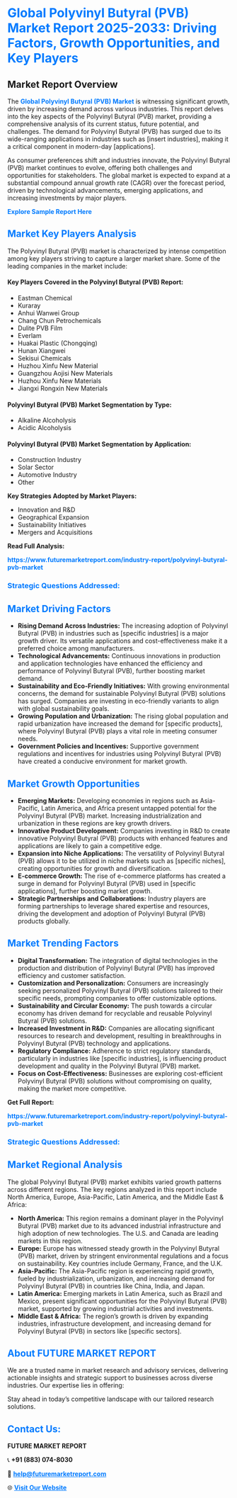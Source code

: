 <h1 style="color: #007BFF;">Global Polyvinyl Butyral (PVB) Market Report 2025-2033: Driving Factors, Growth Opportunities, and Key Players</h1>

<section id="overview">
<h2>Market Report Overview</h2>
<p>The <a href="https://www.futuremarketreport.com/industry-report/polyvinyl-butyral-pvb-market" style="color: #007BFF; text-decoration: none;"><strong>Global Polyvinyl Butyral (PVB) Market</strong></a> is witnessing significant growth, driven by increasing demand across various industries. This report delves into the key aspects of the Polyvinyl Butyral (PVB) market, providing a comprehensive analysis of its current status, future potential, and challenges. The demand for Polyvinyl Butyral (PVB) has surged due to its wide-ranging applications in industries such as [insert industries], making it a critical component in modern-day [applications].</p>
<p>As consumer preferences shift and industries innovate, the Polyvinyl Butyral (PVB) market continues to evolve, offering both challenges and opportunities for stakeholders. The global market is expected to expand at a substantial compound annual growth rate (CAGR) over the forecast period, driven by technological advancements, emerging applications, and increasing investments by major players.</p>
</section>

<section id="overview">
<p><a href="https://www.futuremarketreport.com/request-sample/reportId=92787" style="color: #007BFF; text-decoration: none;"><strong>Explore Sample Report Here</strong></a></p>
</section>

<section id="key-players">
<h2 style="color: #007BFF;">Market Key Players Analysis</h2>
<p>The Polyvinyl Butyral (PVB) market is characterized by intense competition among key players striving to capture a larger market share. Some of the leading companies in the market include:</p>
<h4>Key Players Covered in the Polyvinyl Butyral (PVB) Report:</h4>
<ul><li>Eastman Chemical</li><li>Kuraray</li><li>Anhui Wanwei Group</li><li>Chang Chun Petrochemicals</li><li>Dulite PVB Film</li><li>Everlam</li><li>Huakai Plastic (Chongqing)</li><li>Hunan Xiangwei</li><li>Sekisui Chemicals</li><li>Huzhou Xinfu New Material</li><li>Guangzhou Aojisi New Materials</li><li>Huzhou Xinfu New Materials</li><li>Jiangxi Rongxin New Materials</li></ul>
<h4>Polyvinyl Butyral (PVB) Market Segmentation by Type:</h4>
<ul><li>Alkaline Alcoholysis</li><li>Acidic Alcoholysis</li></ul>

<h4>Polyvinyl Butyral (PVB) Market Segmentation by Application:</h4>
<ul><li>Construction Industry</li><li>Solar Sector</li><li>Automotive Industry</li><li>Other</li></ul>
<p><strong>Key Strategies Adopted by Market Players:</strong></p>
<ul>
<li>Innovation and R&D</li>
<li>Geographical Expansion</li>
<li>Sustainability Initiatives</li>
<li>Mergers and Acquisitions</li>
</ul>
</section>

<section>
<p><strong>Read Full Analysis: </strong></p><a href="https://www.futuremarketreport.com/industry-report/polyvinyl-butyral-pvb-market" style="color: #007BFF; text-decoration: none;"><strong>https://www.futuremarketreport.com/industry-report/polyvinyl-butyral-pvb-market</strong></a>
<h3 style="color: #007BFF;">Strategic Questions Addressed:</h3>
</section>

<section id="driving-factors">
<h2 style="color: #007BFF;">Market Driving Factors</h2>
<ul>
<li><strong>Rising Demand Across Industries:</strong> The increasing adoption of Polyvinyl Butyral (PVB) in industries such as [specific industries] is a major growth driver. Its versatile applications and cost-effectiveness make it a preferred choice among manufacturers.</li>
<li><strong>Technological Advancements:</strong> Continuous innovations in production and application technologies have enhanced the efficiency and performance of Polyvinyl Butyral (PVB), further boosting market demand.</li>
<li><strong>Sustainability and Eco-Friendly Initiatives:</strong> With growing environmental concerns, the demand for sustainable Polyvinyl Butyral (PVB) solutions has surged. Companies are investing in eco-friendly variants to align with global sustainability goals.</li>
<li><strong>Growing Population and Urbanization:</strong> The rising global population and rapid urbanization have increased the demand for [specific products], where Polyvinyl Butyral (PVB) plays a vital role in meeting consumer needs.</li>
<li><strong>Government Policies and Incentives:</strong> Supportive government regulations and incentives for industries using Polyvinyl Butyral (PVB) have created a conducive environment for market growth.</li>
</ul>
</section>

<section id="growth-opportunities">
<h2 style="color: #007BFF;">Market Growth Opportunities</h2>
<ul>
<li><strong>Emerging Markets:</strong> Developing economies in regions such as Asia-Pacific, Latin America, and Africa present untapped potential for the Polyvinyl Butyral (PVB) market. Increasing industrialization and urbanization in these regions are key growth drivers.</li>
<li><strong>Innovative Product Development:</strong> Companies investing in R&D to create innovative Polyvinyl Butyral (PVB) products with enhanced features and applications are likely to gain a competitive edge.</li>
<li><strong>Expansion into Niche Applications:</strong> The versatility of Polyvinyl Butyral (PVB) allows it to be utilized in niche markets such as [specific niches], creating opportunities for growth and diversification.</li>
<li><strong>E-commerce Growth:</strong> The rise of e-commerce platforms has created a surge in demand for Polyvinyl Butyral (PVB) used in [specific applications], further boosting market growth.</li>
<li><strong>Strategic Partnerships and Collaborations:</strong> Industry players are forming partnerships to leverage shared expertise and resources, driving the development and adoption of Polyvinyl Butyral (PVB) products globally.</li>
</ul>
</section>

<section id="trending-factors">
<h2 style="color: #007BFF;">Market Trending Factors</h2>
<ul>
<li><strong>Digital Transformation:</strong> The integration of digital technologies in the production and distribution of Polyvinyl Butyral (PVB) has improved efficiency and customer satisfaction.</li>
<li><strong>Customization and Personalization:</strong> Consumers are increasingly seeking personalized Polyvinyl Butyral (PVB) solutions tailored to their specific needs, prompting companies to offer customizable options.</li>
<li><strong>Sustainability and Circular Economy:</strong> The push towards a circular economy has driven demand for recyclable and reusable Polyvinyl Butyral (PVB) solutions.</li>
<li><strong>Increased Investment in R&D:</strong> Companies are allocating significant resources to research and development, resulting in breakthroughs in Polyvinyl Butyral (PVB) technology and applications.</li>
<li><strong>Regulatory Compliance:</strong> Adherence to strict regulatory standards, particularly in industries like [specific industries], is influencing product development and quality in the Polyvinyl Butyral (PVB) market.</li>
<li><strong>Focus on Cost-Effectiveness:</strong> Businesses are exploring cost-efficient Polyvinyl Butyral (PVB) solutions without compromising on quality, making the market more competitive.</li>
</ul>
</section>

<section>
<p><strong>Get Full Report: </strong></p><a href="https://www.futuremarketreport.com/industry-report/polyvinyl-butyral-pvb-market" style="color: #007BFF; text-decoration: none;"><strong>https://www.futuremarketreport.com/industry-report/polyvinyl-butyral-pvb-market</strong></a>
<h3 style="color: #007BFF;">Strategic Questions Addressed:</h3>
</section>


<section id="regional-analysis">
<h2 style="color: #007BFF;">Market Regional Analysis</h2>
<p>The global Polyvinyl Butyral (PVB) market exhibits varied growth patterns across different regions. The key regions analyzed in this report include North America, Europe, Asia-Pacific, Latin America, and the Middle East & Africa:</p>
<ul>
<li><strong>North America:</strong> This region remains a dominant player in the Polyvinyl Butyral (PVB) market due to its advanced industrial infrastructure and high adoption of new technologies. The U.S. and Canada are leading markets in this region.</li>
<li><strong>Europe:</strong> Europe has witnessed steady growth in the Polyvinyl Butyral (PVB) market, driven by stringent environmental regulations and a focus on sustainability. Key countries include Germany, France, and the U.K.</li>
<li><strong>Asia-Pacific:</strong> The Asia-Pacific region is experiencing rapid growth, fueled by industrialization, urbanization, and increasing demand for Polyvinyl Butyral (PVB) in countries like China, India, and Japan.</li>
<li><strong>Latin America:</strong> Emerging markets in Latin America, such as Brazil and Mexico, present significant opportunities for the Polyvinyl Butyral (PVB) market, supported by growing industrial activities and investments.</li>
<li><strong>Middle East & Africa:</strong> The region’s growth is driven by expanding industries, infrastructure development, and increasing demand for Polyvinyl Butyral (PVB) in sectors like [specific sectors].</li>
</ul>
</section>

<footer>
<h2 style="color: #007BFF;">About FUTURE MARKET REPORT</h2>
<p>We are a trusted name in market research and advisory services, delivering actionable insights and strategic support to businesses across diverse industries. Our expertise lies in offering:</p>

<p>Stay ahead in today’s competitive landscape with our tailored research solutions.</p>

<h2 style="color: #007BFF;">Contact Us:</h2>
<p><strong>FUTURE MARKET REPORT</strong></p>
<p>📞 <strong>+91 (883) 074-8030</strong></p>
<p>📧 <strong><a href="mailto:help@futuremarketreport.com" style="color: #007BFF;">help@futuremarketreport.com</a></strong></p>
<p>🌐 <strong><a href="https://www.futuremarketreport.com/" style="color: #007BFF;">Visit Our Website</a></strong></p>
</footer>